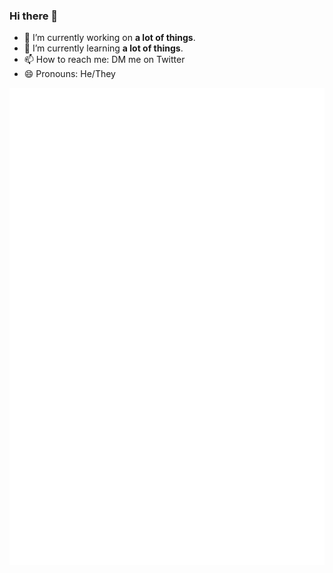 ### Hi there 👋

- 🔭 I’m currently working on **a lot of things**.
- 🌱 I’m currently learning **a lot of things**.
- 📫 How to reach me: DM me on Twitter
- 😄 Pronouns: He/They

![Metrics](https://github.com/XNBlank/XNBlank/blob/main/github-metrics.svg)

